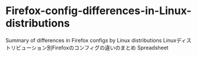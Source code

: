 # Firefox-config-differences-in-Linux-distributions
Summary of differences in Firefox configs by Linux distributions Linuxディストリビューション別Firefoxのコンフィグの違いのまとめ
Spreadsheet
